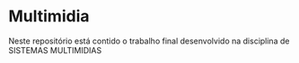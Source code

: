# Multimidia
Neste repositório está contido o trabalho final desenvolvido na disciplina de  SISTEMAS MULTIMIDIAS 
